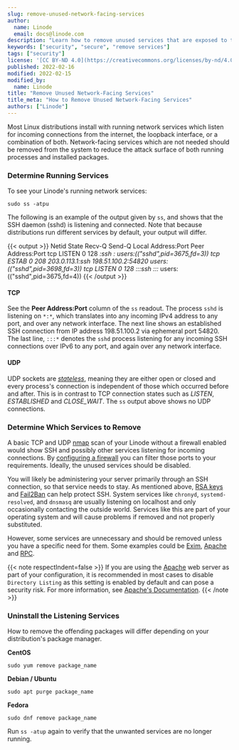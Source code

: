 ```yaml
---
slug: remove-unused-network-facing-services
author:
  name: Linode
  email: docs@linode.com
description: "Learn how to remove unused services that are exposed to the network and why you should."
keywords: ["security", "secure", "remove services"]
tags: ["security"]
license: '[CC BY-ND 4.0](https://creativecommons.org/licenses/by-nd/4.0)'
published: 2022-02-16
modified: 2022-02-15
modified_by:
  name: Linode
title: "Remove Unused Network-Facing Services"
title_meta: "How to Remove Unused Network-Facing Services"
authors: ["Linode"]
---
```


Most Linux distributions install with running network services which listen for incoming connections from the internet, the loopback interface, or a combination of both. Network-facing services which are not needed should be removed from the system to reduce the attack surface of both running processes and installed packages.

### Determine Running Services

To see your Linode's running network services:

    sudo ss -atpu

The following is an example of the output given by `ss`, and shows that the SSH daemon (sshd) is listening and connected. Note that because distributions run different services by default, your output will differ.

{{< output >}}
Netid State   Recv-Q Send-Q   Local Address:Port   Peer Address:Port
tcp   LISTEN     0      128               *:ssh               *:*        users:(("sshd",pid=3675,fd=3))
tcp   ESTAB      0      208     203.0.113.1:ssh    198.51.100.2:54820    users:(("sshd",pid=3698,fd=3))
tcp   LISTEN     0      128              :::ssh              :::*        users:(("sshd",pid=3675,fd=4))
{{< /output >}}

#### TCP

See the **Peer Address:Port** column of the `ss` readout. The process `sshd` is listening on `*:*`, which translates into any incoming IPv4 address to any port, and over any network interface. The next line shows an established SSH connection from IP address 198.51.100.2 via ephemeral port 54820. The last line, `:::*` denotes the `sshd` process listening for any incoming SSH connections over IPv6 to any port, and again over any network interface.

#### UDP

UDP sockets are *[stateless](https://en.wikipedia.org/wiki/Stateless_protocol)*, meaning they are either open or closed and every process's connection is independent of those which occurred before and after. This is in contrast to TCP connection states such as *LISTEN*, *ESTABLISHED* and *CLOSE_WAIT*. The `ss` output above shows no UDP connections.


### Determine Which Services to Remove

A basic TCP and UDP [nmap](https://nmap.org/) scan of your Linode without a firewall enabled would show SSH and possibly other services listening for incoming connections. By [configuring a firewall](#configure-a-firewall) you can filter those ports to your requirements. Ideally, the unused services should be disabled.

You will likely be administering your server primarily through an SSH connection, so that service needs to stay. As mentioned above, [RSA keys](/docs/products/compute/compute-instances/guides/set-up-and-secure/#create-an-authentication-key-pair) and [Fail2Ban](/docs/products/compute/compute-instances/guides/set-up-and-secure/#use-fail2ban-for-ssh-login-protection) can help protect SSH. System services like `chronyd`, `systemd-resolved`, and `dnsmasq` are usually listening on localhost and only occasionally contacting the outside world. Services like this are part of your operating system and will cause problems if removed and not properly substituted.

However, some services are unnecessary and should be removed unless you have a specific need for them. Some examples could be [Exim](https://www.exim.org/), [Apache](https://httpd.apache.org/) and [RPC](https://en.wikipedia.org/wiki/Open_Network_Computing_Remote_Procedure_Call).

{{< note respectIndent=false >}}
If you are using the [Apache](https://httpd.apache.org/) web server as part of your configuration, it is recommended in most cases to disable `Directory Listing` as this setting is enabled by default and can pose a security risk. For more information, see [Apache's Documentation](https://cwiki.apache.org/confluence/display/HTTPD/DirectoryListings).
{{< /note >}}

### Uninstall the Listening Services

How to remove the offending packages will differ depending on your distribution's package manager.

**CentOS**

    sudo yum remove package_name

**Debian / Ubuntu**

    sudo apt purge package_name

**Fedora**

    sudo dnf remove package_name

Run `ss -atup` again to verify that the unwanted services are no longer running.